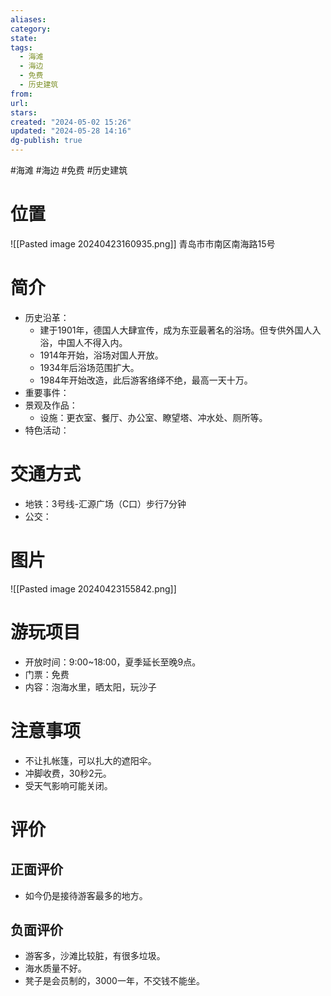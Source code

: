 ```yaml
---
aliases: 
category: 
state: 
tags:
  - 海滩
  - 海边
  - 免费
  - 历史建筑
from: 
url: 
stars: 
created: "2024-05-02 15:26"
updated: "2024-05-28 14:16"
dg-publish: true
---
```

#海滩 #海边 #免费 #历史建筑 
# 位置
![[Pasted image 20240423160935.png]]
青岛市市南区南海路15号
# 简介
- 历史沿革：
	- 建于1901年，德国人大肆宣传，成为东亚最著名的浴场。但专供外国人入浴，中国人不得入内。
	- 1914年开始，浴场对国人开放。
	- 1934年后浴场范围扩大。
	- 1984年开始改造，此后游客络绎不绝，最高一天十万。
- 重要事件：
- 景观及作品：
	- 设施：更衣室、餐厅、办公室、瞭望塔、冲水处、厕所等。
- 特色活动：
# 交通方式
- 地铁：3号线-汇源广场（C口）步行7分钟
- 公交：
# 图片
![[Pasted image 20240423155842.png]]
# 游玩项目
- 开放时间：9:00~18:00，夏季延长至晚9点。
- 门票：免费
- 内容：泡海水里，晒太阳，玩沙子
# 注意事项
- 不让扎帐篷，可以扎大的遮阳伞。
- 冲脚收费，30秒2元。
- 受天气影响可能关闭。
# 评价
## 正面评价
- 如今仍是接待游客最多的地方。
## 负面评价
- 游客多，沙滩比较脏，有很多垃圾。
- 海水质量不好。
- 凳子是会员制的，3000一年，不交钱不能坐。